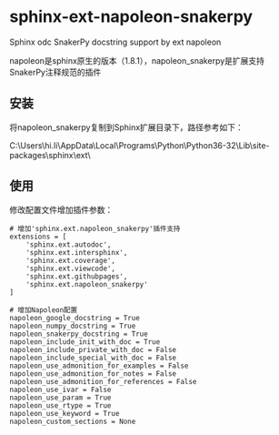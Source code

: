 # sphinx-ext-napoleon-snakerpy
Sphinx odc SnakerPy docstring support by ext napoleon

napoleon是sphinx原生的版本（1.8.1），napoleon_snakerpy是扩展支持SnakerPy注释规范的插件



## 安装

将napoleon_snakerpy复制到Sphinx扩展目录下，路径参考如下：

C:\Users\hi.li\AppData\Local\Programs\Python\Python36-32\Lib\site-packages\sphinx\ext\



## 使用

修改配置文件增加插件参数：

```
# 增加'sphinx.ext.napoleon_snakerpy'插件支持
extensions = [
    'sphinx.ext.autodoc',
    'sphinx.ext.intersphinx',
    'sphinx.ext.coverage',
    'sphinx.ext.viewcode',
    'sphinx.ext.githubpages',
    'sphinx.ext.napoleon_snakerpy'
]

# 增加Napoleon配置
napoleon_google_docstring = True
napoleon_numpy_docstring = True
napoleon_snakerpy_docstring = True
napoleon_include_init_with_doc = True
napoleon_include_private_with_doc = False
napoleon_include_special_with_doc = False
napoleon_use_admonition_for_examples = False
napoleon_use_admonition_for_notes = False
napoleon_use_admonition_for_references = False
napoleon_use_ivar = False
napoleon_use_param = True
napoleon_use_rtype = True
napoleon_use_keyword = True
napoleon_custom_sections = None
```



